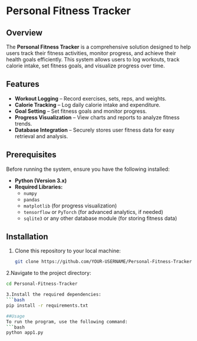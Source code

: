 # Personal Fitness Tracker

## Overview  
The **Personal Fitness Tracker** is a comprehensive solution designed to help users track their fitness activities, monitor progress, and achieve their health goals efficiently. This system allows users to log workouts, track calorie intake, set fitness goals, and visualize progress over time.  

## Features  
- **Workout Logging** – Record exercises, sets, reps, and weights.  
- **Calorie Tracking** – Log daily calorie intake and expenditure.  
- **Goal Setting** – Set fitness goals and monitor progress.  
- **Progress Visualization** – View charts and reports to analyze fitness trends.  
- **Database Integration** – Securely stores user fitness data for easy retrieval and analysis.  

## Prerequisites  
Before running the system, ensure you have the following installed:  

- **Python (Version 3.x)**  
- **Required Libraries:**  
  - `numpy`  
  - `pandas`  
  - `matplotlib` (for progress visualization)  
  - `tensorflow` or `PyTorch` (for advanced analytics, if needed)  
  - `sqlite3` or any other database module (for storing fitness data)  

## Installation  
1. Clone this repository to your local machine:  
   ```bash
   git clone https://github.com/YOUR-USERNAME/Personal-Fitness-Tracker.git
2.Navigate to the project directory:
```bash
cd Personal-Fitness-Tracker

3.Install the required dependencies:
```bash
pip install -r requirements.txt

##Usage
To run the program, use the following command:
```bash
python app1.py

